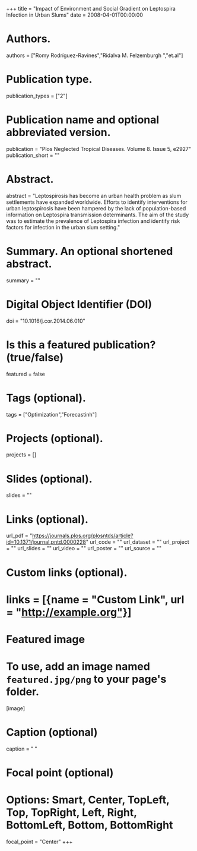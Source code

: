 +++
title = "Impact of Environment and Social Gradient on Leptospira Infection in Urban Slums"
date = 2008-04-01T00:00:00

# Authors. 
authors = ["Romy Rodríguez-Ravines","Ridalva M. Felzemburgh ","et.al"]

# Publication type.
publication_types = ["2"]

# Publication name and optional abbreviated version.
publication = "Plos Neglected Tropical Diseases. Volume 8. Issue 5, e2927"
publication_short = ""

# Abstract.
abstract = "Leptospirosis has become an urban health problem as slum settlements have expanded worldwide. Efforts to identify interventions for urban leptospirosis have been hampered by the lack of population-based information on Leptospira transmission determinants. The aim of the study was to estimate the prevalence of Leptospira infection and identify risk factors for infection in the urban slum setting."

# Summary. An optional shortened abstract.
summary = ""

# Digital Object Identifier (DOI)
doi = "10.1016/j.cor.2014.06.010"

# Is this a featured publication? (true/false)
featured = false

# Tags (optional).
tags = ["Optimization","Forecastinh"]

# Projects (optional).
projects = []

# Slides (optional).
slides = ""

# Links (optional).
url_pdf = "https://journals.plos.org/plosntds/article?id=10.1371/journal.pntd.0000228"
url_code = ""
url_dataset = ""
url_project = ""
url_slides = ""
url_video = ""
url_poster = ""
url_source = ""

# Custom links (optional).
# links = [{name = "Custom Link", url = "http://example.org"}]

# Featured image
# To use, add an image named `featured.jpg/png` to your page's folder. 
[image]
  # Caption (optional)
  caption = " "

  # Focal point (optional)
  # Options: Smart, Center, TopLeft, Top, TopRight, Left, Right, BottomLeft, Bottom, BottomRight
  focal_point = "Center"
+++

